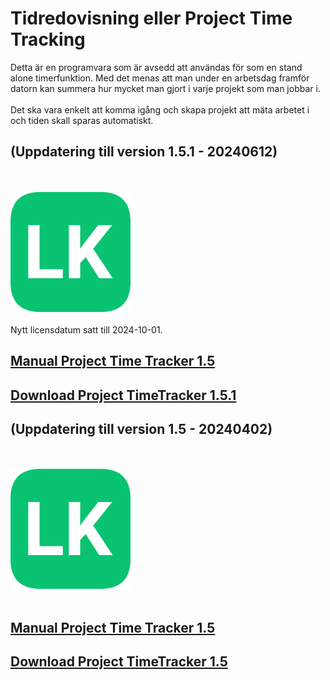 # Tidredovisning eller Project Time Tracking 

Detta är en programvara som är avsedd att användas för som en stand alone timerfunktion. Med det menas att man under en arbetsdag framför datorn kan summera hur mycket man gjort i varje projekt som man jobbar i. </br></br>
Det ska vara enkelt att komma igång och skapa projekt att mäta arbetet i och tiden skall sparas automatiskt.<br/>

## (Uppdatering till version 1.5.1 - 20240612)
<br/><br/>
![LK icon](assets/logo.png)<br/>
<br/>
Nytt licensdatum satt till 2024-10-01.<br/>

[Manual Project Time Tracker 1.5](assets/Manual_ProjectTimeTracker_1.5_20240402.pdf)
-
[Download Project TimeTracker 1.5.1](assets/TimeTrackerSetup_1.5.1_Setup20240612.msi)
-

## (Uppdatering till version 1.5 - 20240402)
<br/><br/>
![LK icon](assets/logo.png)<br/>
<br/>

[Manual Project Time Tracker 1.5](assets/Manual_ProjectTimeTracker_1.5_20240402.pdf)
-
[Download Project TimeTracker 1.5](assets/ProjectTimeTracker_1.5_Setup20240405.msi)
-
